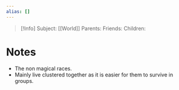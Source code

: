 ```yaml
---
alias: []
---
```

> [!Info]
> Subject: [[World]]
> Parents: 
> Friends: 
> Children: 


# Notes
- The non magical races.
- Mainly live clustered together as it is easier for them to survive in groups.